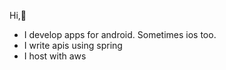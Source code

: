 Hi,👋

 - I develop apps for android. Sometimes ios too.
 - I write apis using spring
 - I host with aws


